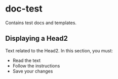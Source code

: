 # doc-test
Contains test docs and templates.

## Displaying a Head2
Text related to the Head2. In this section, you must:
- Read the text
- Follow the instructions
- Save your changes
